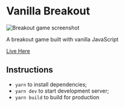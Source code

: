 # Vanilla Breakout

![Breakout game screenshot](https://raw.githubusercontent.com/kaluabentes/vanilla-breakout/develop/screenshot.png "Breakout game screenshot")

A breakout game built with vanilla JavaScript

[Live Here](https://ecstatic-curie-d6f49a.netlify.app/)

## Instructions

- `yarn` to install dependencies;
- `yarn dev` to start development server;
- `yarn build` to build for production
